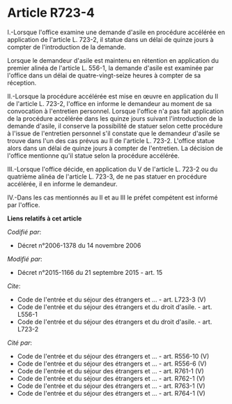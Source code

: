 # Article R723-4

I.-Lorsque l'office examine une demande d'asile en procédure accélérée en application de l'article L. 723-2, il statue dans
un délai de quinze jours à compter de l'introduction de la demande. 

Lorsque le demandeur d'asile est maintenu en rétention en application du premier alinéa de l'article L. 556-1, la demande
d'asile est examinée par l'office dans un délai de quatre-vingt-seize heures à compter de sa réception. 

II.-Lorsque la procédure accélérée est mise en œuvre en application du II de l'article L. 723-2, l'office en informe le
demandeur au moment de sa convocation à l'entretien personnel. Lorsque l'office n'a pas fait application de la procédure
accélérée dans les quinze jours suivant l'introduction de la demande d'asile, il conserve la possibilité de statuer selon
cette procédure à l'issue de l'entretien personnel s'il constate que le demandeur d'asile se trouve dans l'un des cas prévus
au II de l'article L. 723-2. L'office statue alors dans un délai de quinze jours à compter de l'entretien. La décision de
l'office mentionne qu'il statue selon la procédure accélérée. 

III.-Lorsque l'office décide, en application du V de l'article L. 723-2 ou du quatrième alinéa de l'article L. 723-3, de ne
pas statuer en procédure accélérée, il en informe le demandeur. 

IV.-Dans les cas mentionnés au II et au III le préfet compétent est informé par l'office.

**Liens relatifs à cet article**

_Codifié par_:

  - Décret n°2006-1378 du 14 novembre 2006

_Modifié par_:

  - Décret n°2015-1166 du 21 septembre 2015 - art. 15

_Cite_:

  - Code de l'entrée et du séjour des étrangers et ... - art. L723-3 (V)
  - Code de l'entrée et du séjour des étrangers et du droit d'asile. - art. L556-1
  - Code de l'entrée et du séjour des étrangers et du droit d'asile. - art. L723-2

_Cité par_:

  - Code de l'entrée et du séjour des étrangers et ... - art. R556-10 (V)
  - Code de l'entrée et du séjour des étrangers et ... - art. R556-6 (V)
  - Code de l'entrée et du séjour des étrangers et ... - art. R761-1 (V)
  - Code de l'entrée et du séjour des étrangers et ... - art. R762-1 (V)
  - Code de l'entrée et du séjour des étrangers et ... - art. R763-1 (V)
  - Code de l'entrée et du séjour des étrangers et ... - art. R764-1 (V)
